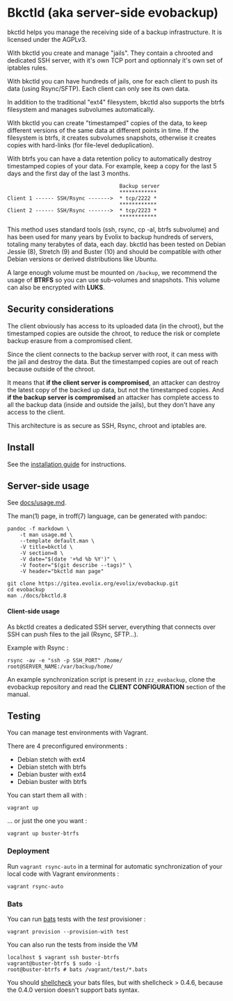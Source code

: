 Bkctld (aka server-side evobackup)
=========

bkctld helps you manage the receiving side of a backup infrastructure.
It is licensed under the AGPLv3.

With bkctld you create and manage "jails". They contain a chrooted and dedicated SSH server, with it's own TCP port and optionnaly it's own set of iptables rules.

With bkctld you can have hundreds of jails, one for each client to push its data (using Rsync/SFTP). Each client can only see its own data.

In addition to the traditional "ext4" filesystem, bkctld also supports the btrfs filesystem and manages subvolumes automatically.

With bkctld you can create "timestamped" copies of the data, to keep different versions of the same data at different points in time. If the filesystem is btrfs, it creates subvolumes snapshots, otherwise it creates copies with hard-links (for file-level deduplication).

With btrfs you can have a data retention policy to automatically destroy timestamped copies of your data. For example, keep a copy for the last 5 days and the first day of the last 3 months.

~~~
                                    Backup server
                                    ************
Client 1 ------ SSH/Rsync ------->  * tcp/2222 *
                                    ************
Client 2 ------ SSH/Rsync ------->  * tcp/2223 *
                                    ************
~~~

This method uses standard tools (ssh, rsync, cp -al, btrfs subvolume) and has been used for many years by Evolix to backup hundreds of servers, totaling many terabytes of data, each day. bkctld has been tested on Debian Jessie (8), Stretch (9) and Buster (10) and should be compatible with other Debian versions or derived distributions like Ubuntu.

A large enough volume must be mounted on `/backup`, we recommend the usage of **BTRFS** so you can use sub-volumes and snapshots.
This volume can also be encrypted with **LUKS**.

## Security considerations

The client obviously has access to its uploaded data (in the chroot), but the timestamped copies are outside the chroot, to reduce the risk or complete backup erasure from a compromised client.

Since the client connects to the backup server with root, it can mess with the jail and destroy the data. But the timestamped copies are out of reach because outside of the chroot.

It means that **if the client server is compromised**, an attacker can destroy the latest copy of the backed up data, but not the timestamped copies.
And **if the backup server is compromised** an attacker has complete access to all the backup data (inside and outside the jails), but they don't have any access to the client.

This architecture is as secure as SSH, Rsync, chroot and iptables are.

## Install

See the [installation guide](docs/install.md) for instructions.

## Server-side usage

See [docs/usage.md](docs/usage.md).

The man(1) page, in troff(7) language, can be generated with pandoc:

~~~
pandoc -f markdown \
	-t man usage.md \
	--template default.man \
	-V title=bkctld \
	-V section=8 \
	-V date="$(date '+%d %b %Y')" \
	-V footer="$(git describe --tags)" \
	-V header="bkctld man page"
~~~

~~~
git clone https://gitea.evolix.org/evolix/evobackup.git
cd evobackup
man ./docs/bkctld.8
~~~

#### Client-side usage

As bkctld creates a dedicated SSH server, everything that connects over SSH can push files to the jail (Rsync, SFTP…).

Example with Rsync :

~~~
rsync -av -e "ssh -p SSH_PORT" /home/ root@SERVER_NAME:/var/backup/home/
~~~

An example synchronization script is present in `zzz_evobackup`,
clone the evobackup repository and read the **CLIENT CONFIGURATION**
section of the manual.


## Testing

You can manage test environments with Vagrant.

There are 4 preconfigured environments :
* Debian stetch with ext4
* Debian stetch with btrfs
* Debian buster with ext4
* Debian buster with btrfs

You can start them all with :

~~~
vagrant up
~~~

… or just the one you want :

~~~
vagrant up buster-btrfs
~~~

### Deployment

Run `vagrant rsync-auto` in a terminal for automatic synchronization of
your local code with Vagrant environments :

~~~
vagrant rsync-auto
~~~

### Bats

You can run [bats](https://github.com/sstephenson/bats) tests with
the *test* provisioner :

~~~
vagrant provision --provision-with test
~~~

You can also run the tests from inside the VM

~~~
localhost $ vagrant ssh buster-btrfs
vagrant@buster-btrfs $ sudo -i
root@buster-btrfs # bats /vagrant/test/*.bats
~~~

You should [shellcheck](https://www.shellcheck.net) your bats files, but with shellcheck > 0.4.6, because the 0.4.0 version doesn't support bats syntax.
